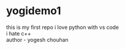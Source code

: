 # yogidemo1
this is my first repo
i love python with vs code
<br> i hate c++
<br>
author - yogesh chouhan



